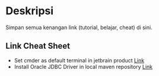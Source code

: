# Deskripsi
Simpan semua kenangan link (tutorial, belajar, cheat) di sini.

## Link Cheat Sheet
- Set cmder as default terminal in jetbrain product [Link](https://github.com/cmderdev/cmder/issues/282#issuecomment-222818421)
- Install Oracle JDBC Driver in local maven repository [Link](https://www.mkyong.com/maven/how-to-add-oracle-jdbc-driver-in-your-maven-local-repository/)
